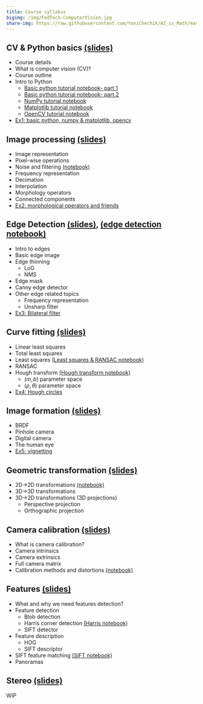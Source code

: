 ```yaml
---
title: Course syllabus
bigimg: /img/FedTech-ComputerVision.jpg
share-img: https://raw.githubusercontent.com/YoniChechik/AI_is_Math/master/docs/img/FedTech-ComputerVision.jpg
---
```


## **CV & Python basics** [(slides)](/pages/c_01_basic_CV_and_python/slides/)
- Course details
- What is computer vision (CV)?
- Course outline
- Intro to Python
  - [Basic python tutorial notebook- part 1](/pages/c_01_basic_CV_and_python/basic_python_tutorial_nb/)
  - [Basic python tutorial notebook- part 2](/pages/c_01_basic_CV_and_python/basic_python_tutorial_part_2_nb/)
  - [NumPy tutorial notebook](/pages/c_01_basic_CV_and_python/NumPy_tutorial_nb/)
  - [Matplotlib tutorial notebook](/pages/c_01_basic_CV_and_python/Matplotlib_tutorial_nb/)
  - [OpenCV tutorial notebook](/pages/c_01_basic_CV_and_python/OpenCV_tutorial_nb/)
- [Ex1: basic python, numpy & matplotlib, opencv](/pages/c_01_basic_CV_and_python/ex1/)


## **Image processing** [(slides)](/pages/c_02_image_processing/slides/)
   - Image representation
   - Pixel-wise operations
   - Noise and filtering [(notebook)](/pages/c_02_image_processing/noise_and_filtering_nb/)
   - Frequency representation
   - Decimation
   - Interpolation 
   - Morphology operators
   - Connected components
   - [Ex2: morphological operators and friends](/pages/c_02_image_processing/ex2/)


## **Edge Detection** [(slides)](/pages/c_03_edge_detection/slides/), [(edge detection notebook)](/pages/c_03_edge_detection/edge_detection_nb/)
- Intro to edges
- Basic edge image
- Edge thinning
  - LoG
  - NMS
- Edge mask
- Canny edge detector
- Other edge related topics
  - Frequency representation
  - Unsharp filter
- [Ex3: Bilateral filter](/pages/c_03_edge_detection/ex3/)

## **Curve fitting** [(slides)](/pages/c_04_curve_fitting/slides/)
- Linear least squares
- Total least squares
- Least squares [(Least squares & RANSAC notebook)](/pages/c_04_curve_fitting/least_squares_nb/)
- RANSAC
- Hough transform [(Hough transform notebook)](/pages/c_04_curve_fitting/hough_transform_nb/)
  - $(m,b)$ parameter space
  - $(\rho,\theta)$ parameter space
- [Ex4: Hough circles](/pages/c_04_curve_fitting/ex4/)



## **Image formation** [(slides)](/pages/c_05_image_formation/slides/)

- BRDF
- Pinhole camera
- Digital camera
- The human eye
- [Ex5: vignetting](/pages/c_05_image_formation/ex5/)

## **Geometric transformation** [(slides)](/pages/c_06_geometric_transformation/slides/)

- 2D->2D transformations [(notebook)](/pages/c_06_geometric_transformation/image_transformation_2d_nb/)
- 3D->3D transformations
- 3D->2D transformations (3D projections)
  - Perspective projection
  - Orthographic projection


## **Camera calibration** [(slides)](/pages/c_07_camera_calibration/slides/)

- What is camera calibration?
- Camera intrinsics
- Camera extrinsics
- Full camera matrix
- Calibration methods and distortions [(notebook)](/pages/c_07_camera_calibration/multi_plane_calib_nb/)



## **Features** [(slides)](/pages/c_08_features/slides/)

- What and why we need features detection?
- Feature detection
  - Blob detection
  - Harris corner detection [(Harris notebook)](/pages/c_08_features/harris_nb/)
  - SIFT detector 
- Feature description
  - HOG
  - SIFT descriptor
- SIFT feature matching [(SIFT notebook)](/pages/c_08_features/sift_nb/)
- Panoramas



## **Stereo** [(slides)](/pages/c_09_stereo/slides/)

WIP



